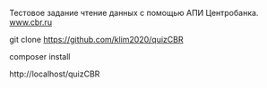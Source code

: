 Тестовое задание чтение данных с помощью АПИ Центробанка. www.cbr.ru

git clone https://github.com/klim2020/quizCBR

composer install

http://localhost/quizCBR

